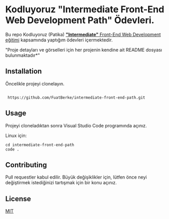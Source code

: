 # Kodluyoruz "**Intermediate** Front-End Web Development Path" Ödevleri.

Bu repo Kodluyoruz (Patika) [**"Intermediate"** Front-End Web Development eğitimi](https://academy.patika.dev/paths/orta-seviye-frontend-web-development-patikasi) kapsamında yaptığım ödevleri içermektedir.

"Proje detayları ve görselleri için her projenin kendine ait README dosyası bulunmaktadır\*"

## **Installation**

Öncelikle projeyi clonelayın.

```

 https://github.com/FuatBerke/intermediate-front-end-path.git

```

## **Usage**

Projeyi cloneladıktan sonra Visual Studio Code programında açınız.

Linux için:

```
cd intermediate-front-end-path
code .
```

## **Contributing**

Pull requestler kabul edilir. Büyük değişiklikler için, lütfen önce neyi değiştirmek istediğinizi tartışmak için bir konu açınız.

## **License**

[MIT](https://choosealicense.com/licenses/mit/)
